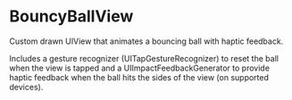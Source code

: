 # BouncyBallView

Custom drawn UIView that animates a bouncing ball with haptic feedback. 

Includes a gesture recognizer (UITapGestureRecognizer) to reset the ball when the view is tapped and a UIImpactFeedbackGenerator to provide haptic feedback when the ball hits the sides of the view (on supported devices).
